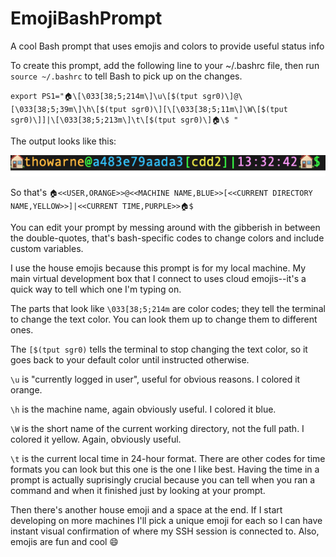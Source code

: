 # EmojiBashPrompt
A cool Bash prompt that uses emojis and colors to provide useful status info

To create this prompt, add the following line to your ~/.bashrc file, then run `source ~/.bashrc` to tell Bash to pick up on the changes.

`export PS1="🏠\[\033[38;5;214m\]\u\[$(tput sgr0)\]@\[\033[38;5;39m\]\h\[$(tput sgr0)\][\[\033[38;5;11m\]\W\[$(tput sgr0)\]]|\[\033[38;5;213m\]\t\[$(tput sgr0)\]🏠\$ "`

The output looks like this:

![prompt](https://raw.githubusercontent.com/tomwarner13/EmojiBashPrompt/master/prompt.png)

So that's `🏠<<USER,ORANGE>>@<<MACHINE NAME,BLUE>>[<<CURRENT DIRECTORY NAME,YELLOW>>]|<<CURRENT TIME,PURPLE>>🏠$ `

You can edit your prompt by messing around with the gibberish in between the double-quotes, that's bash-specific codes to change colors and include custom variables.

I use the house emojis because this prompt is for my local machine. My main virtual development box that I connect to uses cloud emojis--it's a quick way to tell which one I'm typing on.

The parts that look like `\033[38;5;214m` are color codes; they tell the terminal to change the text color. You can look them up to change them to different ones.

The `[$(tput sgr0)` tells the terminal to stop changing the text color, so it goes back to your default color until instructed otherwise.

`\u` is "currently logged in user", useful for obvious reasons. I colored it orange.

`\h` is the machine name, again obviously useful. I colored it blue.

`\W` is the short name of the current working directory, not the full path. I colored it yellow. Again, obviously useful.

`\t` is the current local time in 24-hour format. There are other codes for time formats you can look but this one is the one I like best. Having the time in a prompt is actually suprisingly crucial because you can tell when you ran a command and when it finished just by looking at your prompt.

Then there's another house emoji and a space at the end. If I start developing on more machines I'll pick a unique emoji for each so I can have instant visual confirmation of where my SSH session is connected to. Also, emojis are fun and cool 😄
